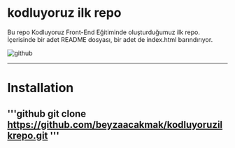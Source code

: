 # kodluyoruz ilk repo

Bu repo Kodluyoruz Front-End Eğitiminde oluşturduğumuz ilk repo. İçerisinde bir adet README dosyası, bir adet de index.html barındırıyor.

![github](https://user-images.githubusercontent.com/127346266/225765241-d280bd94-cc10-4d4d-8d68-81fec1ca5e39.png)

-------------------------------------------------------------------------------------------------------------------------------------------------------------------------
# Installation
'''github
git clone https://github.com/beyzaacakmak/kodluyoruzilkrepo.git
'''
-------------------------------------------------------------------------------------------------------------------------------------------------------------------------

